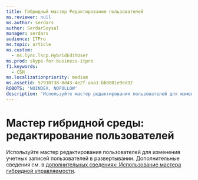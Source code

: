 ```yaml
---
title: Гибридный мастер Редактирование пользователей
ms.reviewer: null
ms.author: serdars
author: SerdarSoysal
manager: serdars
audience: ITPro
ms.topic: article
ms.custom:
  - ms.lync.lscp.HybridEditUser
ms.prod: skype-for-business-itpro
f1.keywords:
  - CSH
ms.localizationpriority: medium
ms.assetid: 57930738-0d43-4e2f-aaa1-bb0801e9ed32
ROBOTS: 'NOINDEX, NOFOLLOW'
description: 'Используйте мастер редактирования пользователей для изменения учетных записей пользователей в развертывании. Дополнительные сведения см. в дополнительных сведениях: Использование мастера гибридной управляемости.'
---
```


# <a name="hybrid-wizard-edit-users"></a>Мастер гибридной среды: редактирование пользователей

Используйте мастер редактирования пользователей для изменения учетных записей пользователей в развертывании. Дополнительные сведения см. в [дополнительных сведениях: Использование мастера гибридной управляемости](https://technet.microsoft.com/library/d777f79b-a740-4aba-a9e2-c91f0315b6f8.aspx).


